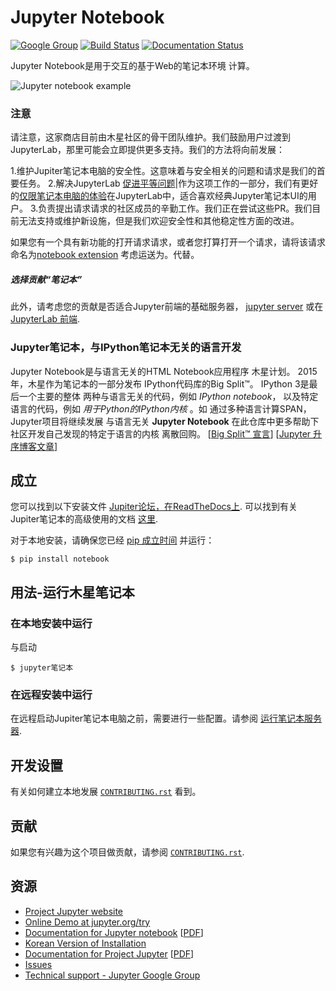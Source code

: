 # Jupyter Notebook

[![Google Group](https://img.shields.io/badge/-Google%20Group-lightgrey.svg)](https://groups.google.com/forum/#!forum/jupyter)
[![Build Status](https://travis-ci.org/jupyter/notebook.svg?branch=main)](https://travis-ci.org/jupyter/notebook)
[![Documentation Status](https://readthedocs.org/projects/jupyter-notebook/badge/?version=latest)](https://jupyter-notebook.readthedocs.io/en/latest/?badge=latest)



Jupyter Notebook是用于交互的基于Web的笔记本环境
计算。

![Jupyter notebook example](resources/running_code_med.png "Jupyter notebook example")

### 注意
请注意，这家商店目前由木星社区的骨干团队维护。我们鼓励用户过渡到 JupyterLab，那里可能会立即提供更多支持。我们的方法将向前发展：

1.维护Jupiter笔记本电脑的安全性。这意味着与安全相关的问题和请求是我们的首要任务。
2.解决JupyterLab [促进平等问题](https://github.com/jupyterlab/jupyterlab/issues?q=is%3Aopen+is%3Aissue+label%3A%22tag%3AFeature+Parity%22)|作为这项工作的一部分，我们有更好的[仅限笔记本电脑的体验](https://github.com/jupyterlab/jupyterlab/issues/8450)在JupyterLab中，适合喜欢经典Jupyter笔记本UI的用户。
3.负责提出请求请求的社区成员的辛勤工作。我们正在尝试这些PR。我们目前无法支持或维护新设施，但是我们欢迎安全性和其他稳定性方面的改进。

如果您有一个具有新功能的打开请求请求，或者您打算打开一个请求，请将该请求命名为[notebook extension](https://jupyter-notebook.readthedocs.io/en/stable/extending/) 考虑运送为。代替。

##### 选择贡献“笔记本”
此外，请考虑您的贡献是否适合Jupyter前端的基础服务器， [jupyter server](https://github.com/jupyter/jupyter_server) 或在 [JupyterLab 前端](https://github.com/jupyterlab/jupyterlab).

### Jupyter笔记本，与IPython笔记本无关的语言开发
Jupyter Notebook是与语言无关的HTML Notebook应用程序
木星计划。 2015年，木星作为笔记本的一部分发布
IPython代码库的Big Split™。 IPython 3是最后一个主要的整体
两种与语言无关的代码，例如 *IPython notebook*，
以及特定语言的代码，例如 *用于Python的IPython内核* 。如
通过多种语言计算SPAN，Jupyter项目将继续发展
与语言无关 **Jupyter Notebook** 在此仓库中更多帮助下
社区开发自己发现的特定于语言的内核
离散回购。
[[Big Split™ 宣言](https://blog.jupyter.org/the-big-split-9d7b88a031a7)]
[[Jupyter 升序博客文章](https://blog.jupyter.org/jupyter-ascending-1bf5b362d97e)]

## 成立
您可以找到以下安装文件
[Jupiter论坛，在ReadTheDocs上](https://jupyter.readthedocs.io/en/latest/install.html).
可以找到有关Jupiter笔记本的高级使用的文档
[这里](https://jupyter-notebook.readthedocs.io/en/latest/).

对于本地安装，请确保您已经
[pip 成立时间](https://pip.readthedocs.io/en/stable/installing/) 并运行：

    $ pip install notebook

## 用法-运行木星笔记本

### 在本地安装中运行

与启动

    $ jupyter笔记本

### 在远程安装中运行

在远程启动Jupiter笔记本电脑之前，需要进行一些配置。请参阅 [运行笔记本服务器](https://jupyter-notebook.readthedocs.io/en/stable/public_server.html).

## 开发设置

有关如何建立本地发展 [`CONTRIBUTING.rst`](CONTRIBUTING.rst) 看到。

## 贡献

如果您有兴趣为这个项目做贡献，请参阅 [`CONTRIBUTING.rst`](CONTRIBUTING.rst).

## 资源
- [Project Jupyter website](https://jupyter.org)
- [Online Demo at jupyter.org/try](https://jupyter.org/try)
- [Documentation for Jupyter notebook](https://jupyter-notebook.readthedocs.io/en/latest/) [[PDF](https://media.readthedocs.org/pdf/jupyter-notebook/latest/jupyter-notebook.pdf)]
- [Korean Version of Installation](https://github.com/ChungJooHo/Jupyter_Kor_doc/)
- [Documentation for Project Jupyter](https://jupyter.readthedocs.io/en/latest/index.html) [[PDF](https://media.readthedocs.org/pdf/jupyter/latest/jupyter.pdf)]
- [Issues](https://github.com/jupyter/notebook/issues)
- [Technical support - Jupyter Google Group](https://groups.google.com/forum/#!forum/jupyter)